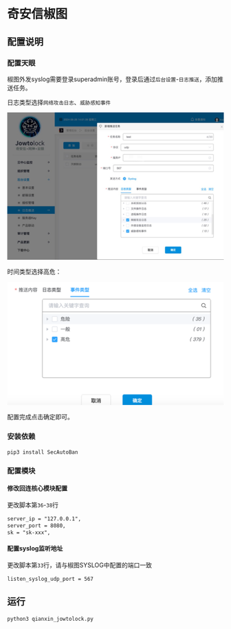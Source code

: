 # 奇安信椒图

## 配置说明

### 配置天眼

椒图外发syslog需要登录superadmin账号，登录后通过`后台设置`-`日志推送`，添加推送任务。

日志类型选择`网络攻击日志`、`威胁感知事件`

![](./img/1.jpg)

时间类型选择高危：

![](./img/2.jpg)

配置完成点击确定即可。

### 安装依赖

```
pip3 install SecAutoBan
```

### 配置模块

#### 修改回连核心模块配置

更改脚本第`36`-`38`行

```
server_ip = "127.0.0.1",
server_port = 8080,
sk = "sk-xxx",
```

#### 配置syslog监听地址

更改脚本第`33`行，请与椒图SYSLOG中配置的端口一致

```
listen_syslog_udp_port = 567
```

## 运行

```shell
python3 qianxin_jowtolock.py
```
